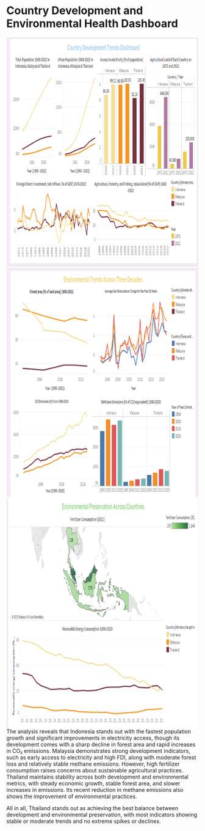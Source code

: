 # Country Development and Environmental Health Dashboard
<img src="Dashboard1.png" height="600px" >
<img src="Dashboard2.png" height="600px" >
<img src="Dashboard3.png" height="600px" >
The analysis reveals that Indonesia stands out with the fastest population growth and significant improvements in electricity access, though its development comes with a sharp decline in forest area and rapid increases in CO₂ emissions. Malaysia demonstrates strong development indicators, such as early access to electricity and high FDI, along with moderate forest loss and relatively stable methane emissions. However, high fertilizer consumption raises concerns about sustainable agricultural practices. Thailand maintains stability across both development and environmental metrics, with steady economic growth, stable forest area, and slower increases in emissions. Its recent reduction in methane emissions also shows the improvement of environmental practices.

All in all, Thailand stands out as achieving the best balance between development and environmental preservation, with most indicators showing stable or moderate trends and no extreme spikes or declines.
